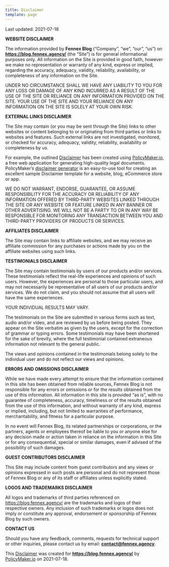 ```yaml
---
title: Disclaimer
template: page
---
```


Last updated: 2021-07-18

**WEBSITE DISCLAIMER**

The information provided by **Fennex Blog** (“Company”, “we”, “our”, “us”) on **https://blog.fennex.agency/** (the “Site”) is for general informational purposes only. All information on the Site is provided in good faith, however we make no representation or warranty of any kind, express or implied, regarding the accuracy, adequacy, validity, reliability, availability, or completeness of any information on the Site.

UNDER NO CIRCUMSTANCE SHALL WE HAVE ANY LIABILITY TO YOU FOR ANY LOSS OR DAMAGE OF ANY KIND INCURRED AS A RESULT OF THE USE OF THE SITE OR RELIANCE ON ANY INFORMATION PROVIDED ON THE SITE. YOUR USE OF THE SITE AND YOUR RELIANCE ON ANY INFORMATION ON THE SITE IS SOLELY AT YOUR OWN RISK.

**EXTERNAL LINKS DISCLAIMER**

The Site may contain (or you may be sent through the Site) links to other websites or content belonging to or originating from third parties or links to websites and features. Such external links are not investigated, monitored, or checked for accuracy, adequacy, validity, reliability, availability or completeness by us.

For example, the outlined [Disclaimer](https://policymaker.io/disclaimer/) has been created using [PolicyMaker.io](https://policymaker.io/), a free web application for generating high-quality legal documents. PolicyMaker’s [disclaimer generator](https://policymaker.io/disclaimer/) is an easy-to-use tool for creating an excellent sample Disclaimer template for a website, blog, eCommerce store or app.

WE DO NOT WARRANT, ENDORSE, GUARANTEE, OR ASSUME RESPONSIBILITY FOR THE ACCURACY OR RELIABILITY OF ANY INFORMATION OFFERED BY THIRD-PARTY WEBSITES LINKED THROUGH THE SITE OR ANY WEBSITE OR FEATURE LINKED IN ANY BANNER OR OTHER ADVERTISING. WE WILL NOT BE A PARTY TO OR IN ANY WAY BE RESPONSIBLE FOR MONITORING ANY TRANSACTION BETWEEN YOU AND THIRD-PARTY PROVIDERS OF PRODUCTS OR SERVICES.

**AFFILIATES DISCLAIMER**

The Site may contain links to affiliate websites, and we may receive an affiliate commission for any purchases or actions made by you on the affiliate websites using such links.

**TESTIMONIALS DISCLAIMER**

The Site may contain testimonials by users of our products and/or services. These testimonials reflect the real-life experiences and opinions of such users. However, the experiences are personal to those particular users, and may not necessarily be representative of all users of our products and/or services. We do not claim, and you should not assume that all users will have the same experiences.

YOUR INDIVIDUAL RESULTS MAY VARY.

The testimonials on the Site are submitted in various forms such as text, audio and/or video, and are reviewed by us before being posted. They appear on the Site verbatim as given by the users, except for the correction of grammar or typing errors. Some testimonials may have been shortened for the sake of brevity, where the full testimonial contained extraneous information not relevant to the general public.

The views and opinions contained in the testimonials belong solely to the individual user and do not reflect our views and opinions.

**ERRORS AND OMISSIONS DISCLAIMER**

While we have made every attempt to ensure that the information contained in this site has been obtained from reliable sources, Fennex Blog is not responsible for any errors or omissions or for the results obtained from the use of this information. All information in this site is provided “as is”, with no guarantee of completeness, accuracy, timeliness or of the results obtained from the use of this information, and without warranty of any kind, express or implied, including, but not limited to warranties of performance, merchantability, and fitness for a particular purpose.

In no event will Fennex Blog, its related partnerships or corporations, or the partners, agents or employees thereof be liable to you or anyone else for any decision made or action taken in reliance on the information in this Site or for any consequential, special or similar damages, even if advised of the possibility of such damages.

**GUEST CONTRIBUTORS DISCLAIMER**

This Site may include content from guest contributors and any views or opinions expressed in such posts are personal and do not represent those of Fennex Blog or any of its staff or affiliates unless explicitly stated.

**LOGOS AND TRADEMARKS DISCLAIMER**

All logos and trademarks of third parties referenced on https://blog.fennex.agency/ are the trademarks and logos of their respective owners. Any inclusion of such trademarks or logos does not imply or constitute any approval, endorsement or sponsorship of Fennex Blog by such owners.

**CONTACT US**

Should you have any feedback, comments, requests for technical support or other inquiries, please contact us by email: **contact@fennex.agency**.

This [Disclaimer](https://policymaker.io/disclaimer/) was created for **https://blog.fennex.agency/** by [PolicyMaker.io](https://policymaker.io) on 2021-07-18.